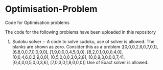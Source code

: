 # Optimisation-Problem
Code for Optimisation problems

The code for the following problems have been uploaded in this repository

1. Sudoku solver :- A code to solve sudoku, use of solver is allowed. The blanks are shown as zero.
Consider this as a problem
        [[0,0,0,2,6,0,7,0,1],
        [6,8,0,0,7,0,0,9,0],
        [1,9,0,0,0,4,5,0,0],
        [8,2,0,1,0,0,0,4,0],
        [0,0,4,6,0,2,9,0,0],
        [0,5,0,0,0,3,0,2,8],
        [0,0,9,3,0,0,0,7,4],
        [0,4,0,0,5,0,0,3,6],
        [7,0,3,0,1,8,0,0,0]]
Use of Exact solver is allowed.


